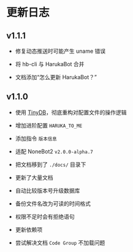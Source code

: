 # 更新日志

## v1.1.1

- 修复动态推送时可能产生 uname 错误

- 将 hb-cli 与 HarukaBot 合并

- 文档添加“怎么更新 HarukaBot？”

## v1.1.0

- 使用 [TinyDB](https://github.com/msiemens/tinydb)，彻底重构对配置文件的操作逻辑

- 增加进阶配置 `HARUKA_TO_ME`

- 添加指令 `版本信息`

- 适配 NoneBot2 `v2.0.0-alpha.7`

- 把文档移到了 `./docs/` 目录下

- 更新了大量文档

- 自动比较版本号升级数据库

- 备份文件名改为可读的时间格式

- 权限不足时会有拒绝语句

- 更新依赖项

- 尝试解决文档 `Code Group` 不加载问题
